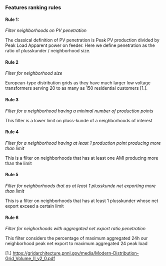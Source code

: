 ### Features ranking rules

#### Rule 1: 
*Filter neighborhoods on PV penetration*

The classical definition of PV penetration is Peak PV production divided by Peak Load Apparent power on feeder. 
Here we define penetration as the ratio of plusskunder / neighborhood size.

#### Rule 2
*Filter for neighborhood size*

European-type distribution grids as they have much larger low voltage transformers serving 20 to as many
as 150 residential customers [1.].

#### Rule 3
*Filter for a neighborhood having a minimal number of production points*

This filter is a lower limit on pluss-kunde of a neighborhoods of interest

#### Rule 4
*Filter for a neighborhood having at least 1 production point producing more than limit*

This is a filter on neighborhoods that has at least one AMI producing more than the limit

#### Rule 5
*Filter for neighborhoods that as at least 1 plusskunde net exporting more than limit*

This is a filter on neighborhoods that has at least 1 plusskunder whose net export exceed a certain limit

#### Rule 6
*Filter for neighorhoods with aggregated net export ratio penetration*

This filter considers the percentage of maximum aggregated 24h our neighborhood peak net export to maximum aggregated 24 peak load  


[1.] https://gridarchitecture.pnnl.gov/media/Modern-Distribution-Grid_Volume_II_v2_0.pdf